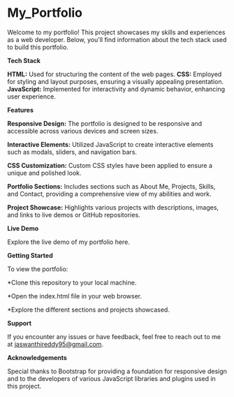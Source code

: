 # My_Portfolio
Welcome to my portfolio! This project showcases my skills and experiences as a web developer. Below, you'll find information about the tech stack used to build this portfolio.

**Tech Stack**

**HTML:** Used for structuring the content of the web pages.
**CSS:** Employed for styling and layout purposes, ensuring a visually appealing presentation.
**JavaScript:** Implemented for interactivity and dynamic behavior, enhancing user experience.

**Features**

**Responsive Design:** The portfolio is designed to be responsive and accessible across various devices and screen sizes.

**Interactive Elements:** Utilized JavaScript to create interactive elements such as modals, sliders, and navigation bars.

**CSS Customization:** Custom CSS styles have been applied to ensure a unique and polished look.

**Portfolio Sections:** Includes sections such as About Me, Projects, Skills, and Contact, providing a comprehensive view of my abilities and work.

**Project Showcase:** Highlights various projects with descriptions, images, and links to live demos or GitHub repositories.

**Live Demo**

Explore the live demo of my portfolio here.

**Getting Started**

To view the portfolio:


*Clone this repository to your local machine.

*Open the index.html file in your web browser.

*Explore the different sections and projects showcased.

**Support**

If you encounter any issues or have feedback, feel free to reach out to me at jaswanthireddy95@gmail.com.

**Acknowledgements**

Special thanks to Bootstrap for providing a foundation for responsive design and to the developers of various JavaScript libraries and plugins used in this project.


